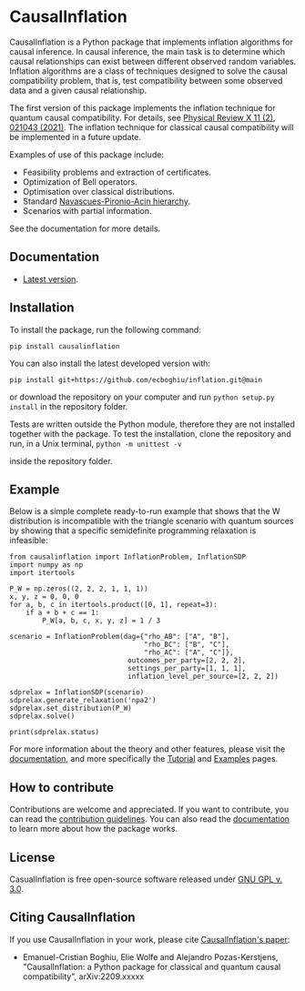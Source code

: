 # CausalInflation
CausalInflation is a Python package that implements inflation algorithms for causal inference. In causal inference, the main task is to determine which causal relationships can exist between different observed random variables. Inflation algorithms are a class of techniques designed to solve the causal compatibility problem, that is, test compatibility between some observed data and a given causal relationship.

The first version of this package implements the inflation technique for quantum causal compatibility. For details, see [Physical Review X 11 (2), 021043 (2021)](https://journals.aps.org/prx/abstract/10.1103/PhysRevX.11.021043). The inflation technique for classical causal compatibility will be implemented in a future update.

Examples of use of this package include:

- Feasibility problems and extraction of certificates.
- Optimization of Bell operators.
- Optimisation over classical distributions.
- Standard [Navascues-Pironio-Acin hierarchy](https://journals.aps.org/prl/abstract/10.1103/PhysRevLett.98.010401).
- Scenarios with partial information.

See the documentation for more details.

## Documentation

* [Latest version](https://ecboghiu.github.io/inflation/).

## Installation

To install the package, run the following command:

```
pip install causalinflation
```

You can also install the latest developed version with:

`pip install git+https://github.com/ecboghiu/inflation.git@main`

or download the repository on your computer and run `python setup.py install` in the repository folder.

Tests are written outside the Python module, therefore they are not installed together with the package. To test the installation, clone the repository and run, in a Unix terminal,
```python -m unittest -v```

inside the repository folder.

## Example

Below is a simple complete ready-to-run example that shows that the W distribution is incompatible with the triangle scenario with quantum sources by showing that a specific semidefinite programming relaxation is infeasible:

```
from causalinflation import InflationProblem, InflationSDP
import numpy as np
import itertools

P_W = np.zeros((2, 2, 2, 1, 1, 1))
x, y, z = 0, 0, 0
for a, b, c in itertools.product([0, 1], repeat=3):
    if a + b + c == 1:
        P_W[a, b, c, x, y, z] = 1 / 3

scenario = InflationProblem(dag={"rho_AB": ["A", "B"],
                                 "rho_BC": ["B", "C"],
                                 "rho_AC": ["A", "C"]},
                             outcomes_per_party=[2, 2, 2],
                             settings_per_party=[1, 1, 1],
                             inflation_level_per_source=[2, 2, 2])

sdprelax = InflationSDP(scenario)
sdprelax.generate_relaxation('npa2')
sdprelax.set_distribution(P_W)
sdprelax.solve()

print(sdprelax.status)
```

For more information about the theory and other features, please visit the [documentation](https://ecboghiu.github.io/inflation/), and more specifically the [Tutorial](https://ecboghiu.github.io/inflation/_build/html/tutorial.html) and [Examples](https://ecboghiu.github.io/inflation/_build/html/examples.html) pages.

## How to contribute

Contributions are welcome and appreciated. If you want to contribute, you can read the [contribution guidelines](https://github.com/ecboghiu/inflation/blob/main/CONTRIBUTE.md). You can also read the [documentation](https://ecboghiu.github.io/inflation/) to learn more about how the package works.


## License

CasualInflation is free open-source software released under [GNU GPL v. 3.0](https://www.gnu.org/licenses/gpl-3.0.en.html).

## Citing CausalInflation

If you use CausalInflation in your work, please cite [CausalInflation's paper](https://www.arxiv.org/abs/2209.xxxxx):

- Emanuel-Cristian Boghiu, Elie Wolfe and Alejandro Pozas-Kerstjens, "CausalInflation: a Python package for classical and quantum causal compatibility", arXiv:2209.xxxxx
